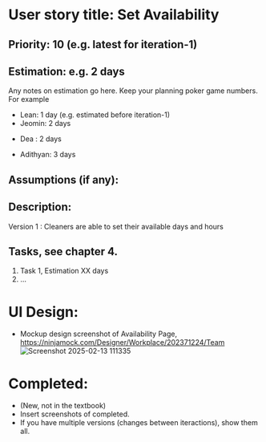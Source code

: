 
# User story title: Set Availability

## Priority: 10 (e.g. latest for iteration-1)

## Estimation: e.g. 2 days
Any notes on estimation go here. Keep your planning poker game numbers. For example
* Lean: 1 day (e.g. estimated before iteration-1)
* Jeomin: 2 days
- Dea : 2 days
* Adithyan: 3 days

## Assumptions (if any):

## Description: 
Version 1 : Cleaners are able to set their available days and hours

## Tasks, see chapter 4.

1. Task 1, Estimation XX days
2. ...


# UI Design:
* Mockup design screenshot of Availability Page, https://ninjamock.com/Designer/Workplace/202371224/Team
![Screenshot 2025-02-13 111335](https://github.com/user-attachments/assets/2e112e52-f399-42ae-97ae-232f60a1e144)

# Completed:
* (New, not in the textbook) 
* Insert screenshots of completed. 
* If you have multiple versions (changes between iteractions), show them all.

